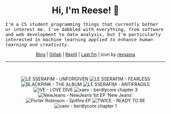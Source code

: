 <h1 align="center">Hi, I'm Reese! 👋</h1>

<p><samp>I'm a CS student programming things that currently bother or interest me. I've dabbled with everything, from software and web development to data analysis, but I'm particularly interested in machine learning <i>applied to enhance human learning and creativity.</i></p></samp>

<p align="center">
 <a href="https://renys.dev">Blog</a> | <a href="https://gitlab.com/renys">Gitlab</a> | <a href="https://replit.com/@renys">Replit</a> | <a href="https://last.fm/user/i-dle">Last.fm</a> | icon by <a href="https://deviantart.com/rexsama">rexsama</a>
</p>

<hr class="dotted">
<br>
<!-- lastfm -->
<p align="center"><img src="https://lastfm.freetls.fastly.net/i/u/64s/3440483112bc2197eb2f0be4e83523b0.jpg" title="LE SSERAFIM - UNFORGIVEN"> <img src="https://lastfm.freetls.fastly.net/i/u/64s/e9241af49d5f63f63cf1b000a4276f46.png" title="LE SSERAFIM - FEARLESS"> <img src="https://lastfm.freetls.fastly.net/i/u/64s/2b346bdcc6f56e7d1f1c546b13cdacfb.png" title="BLACKPINK - THE ALBUM"> <img src="https://lastfm.freetls.fastly.net/i/u/64s/47403415f97336603c88ea4c1062d4b1.jpg" title="LE SSERAFIM - ANTIFRAGILE"> <img src="https://lastfm.freetls.fastly.net/i/u/64s/e9c0075644fc7c781455f4c34e954e7e.jpg" title="IVE - LOVE DIVE"> <img src="https://lastfm.freetls.fastly.net/i/u/64s/ac9db7f3dac826758f43725750b0e5c2.png" title="xaev - berdlycore chapter 3"> <img src="https://lastfm.freetls.fastly.net/i/u/64s/6b11d36a21405b894d8b198e225edc09.png" title="NewJeans - NewJeans 1st EP 'New Jeans'"> <img src="https://lastfm.freetls.fastly.net/i/u/64s/00e5809342552bc75f432d5fe227926b.jpg" title="Porter Robinson - Spitfire EP"> <img src="https://lastfm.freetls.fastly.net/i/u/64s/fcfe88954f8b1a5282e48cab825a7f77.jpg" title="TWICE - READY TO BE"> <img src="https://lastfm.freetls.fastly.net/i/u/64s/a47f60b040c744bb8cd6ba0e63771521.gif" title="xaev - berdlycore chapter 1"> </p>
